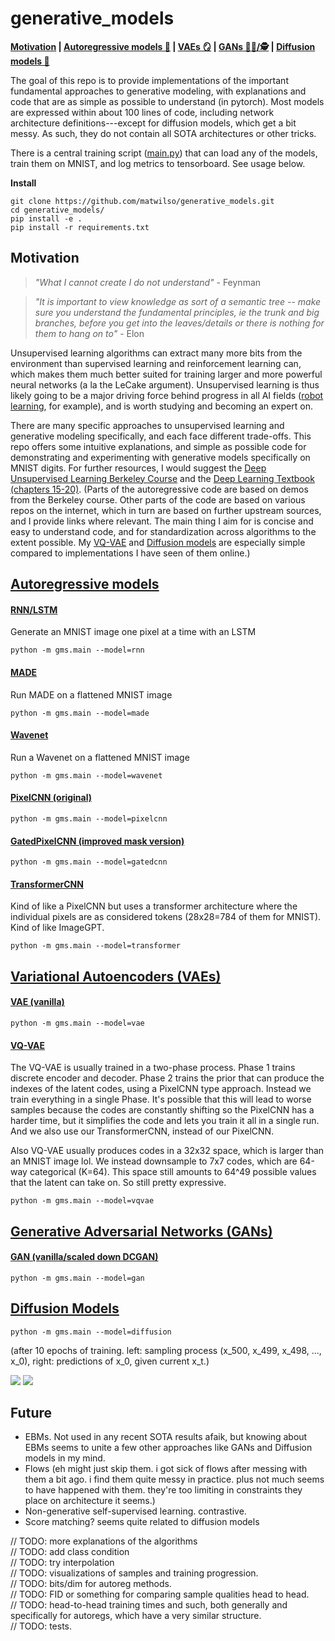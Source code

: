 # generative_models

**[Motivation](#motivation) | [Autoregressive models 📃](#autoregressive-models) | [VAEs 🪞](#variational-autoencoders-vaes) | [GANs 🧑‍🎨/🕵](#generative-adversarial-networks-gans) | [Diffusion models 🧪](#diffusion-models)**

The goal of this repo is to provide implementations of the important fundamental approaches to generative modeling, with explanations and code that are as simple as possible to understand (in pytorch).
Most models are expressed within about 100 lines of code, including network architecture definitions---except for diffusion models, which get a bit messy.
As such, they do not contain all SOTA architectures or other tricks.

There is a central training script ([main.py](./gms/main.py)) that can load any of the models, train
them on MNIST, and log metrics to tensorboard. See usage below.

**Install**
```
git clone https://github.com/matwilso/generative_models.git
cd generative_models/
pip install -e .
pip install -r requirements.txt
```

## Motivation

>*"What I cannot create I do not understand"* - Feynman

>*"It is important to view knowledge as sort of a semantic tree -- make sure you understand the fundamental principles, ie the trunk and big branches, before you get into the leaves/details or there is nothing for them to hang on to"* - Elon

Unsupervised learning algorithms can extract many more bits from the environment than supervised learning and reinforcement learning can,
which makes them much better suited for training larger and more powerful neural networks (a la the LeCake argument).
Unsupervised learning is thus likely going to be a major driving force behind progress in all AI fields ([robot learning](https://matwilso.github.io/robot-future/), for example), and is worth studying and becoming an expert on.

There are many specific approaches to unsupervised learning and generative modeling specifically, and each face different trade-offs.
This repo offers some intuitive explanations, and simple as possible code for demonstrating and experimenting with generative models specifically on MNIST digits.  For further resources, I would suggest the [Deep Unsupervised Learning Berkeley Course](https://sites.google.com/view/berkeley-cs294-158-sp20/) and the [Deep Learning Textbook (chapters 15-20)](https://www.deeplearningbook.org/).
(Parts of the autoregressive code are based on demos from the Berkeley course. Other parts of the code
are based on various repos on the internet, which in turn are based on further upstream sources, and I provide links where relevant.
The main thing I aim for is concise and easy to understand code, and for standardization across algorithms to the extent possible.
My [VQ-VAE](./gms/vaes/vqvae.py) and [Diffusion models](./gms/diffusion/diffusion.py)
are especially simple compared to implementations I have seen of them online.)

<!--
, so it is important
to understand the fundamental approaches.

, that is going to be central
to the future of the field, fundamentally because they allow us to extract more useful bits from the environment.
And the cliched quote that "What I cannot create, I do not understand".

Over the years, we have developed several ways of using neural networks to generate data. 
You can break these into various classes, and each class faces various trade-offs and are useful in various settings.

It is unclear which is ultimately the most useful.
From 2015-2018, GANs were in the lead. But now I feel like
likelihood based approaches, including autoregressive models (mostly because of Transformers) and 
VAEs/VQVAEs have pulled ahead.
But who knows what might be useful from older approaches, Flows, and other things that
are just emerging or yet to be discovered.

We decouple the implementations from complex architectures, when possible.
The complex arches are important to understand. But also they add complexity to the core ideas.
And should be treated in some isolation.
-->

## [Autoregressive models](gms/autoregs)

#### [RNN/LSTM](gms/autoregs/rnn.py)
Generate an MNIST image one pixel at a time with an LSTM
```
python -m gms.main --model=rnn
```
#### [MADE](gms/autoregs/made.py)
Run MADE on a flattened MNIST image
```
python -m gms.main --model=made
```
#### [Wavenet](gms/autoregs/wavenet.py)
Run a Wavenet on a flattened MNIST image
```
python -m gms.main --model=wavenet
```
#### [PixelCNN (original)](gms/autoregs/pixelcnn.py)
```
python -m gms.main --model=pixelcnn
```
#### [GatedPixelCNN (improved mask version)](gms/autoregs/gatedcnn.py)
```
python -m gms.main --model=gatedcnn
```
#### [TransformerCNN](gms/autoregs/transformer.py)
Kind of like a PixelCNN but uses a transformer architecture where the individual pixels are as considered tokens (28x28=784 of them for MNIST).
Kind of like ImageGPT.
```
python -m gms.main --model=transformer
```

## [Variational Autoencoders (VAEs)](gms/vaes/)

#### [VAE (vanilla)](gms/vaes/vae.py)
```
python -m gms.main --model=vae
```
#### [VQ-VAE](gms/vaes/vqvae.py)

The VQ-VAE is usually trained in a two-phase process. Phase 1 trains discrete encoder and decoder. Phase 2 trains
the prior that can produce the indexes of the latent codes, using a PixelCNN type approach.
Instead we train everything in a single Phase.
It's possible that this will lead to worse samples because the codes are constantly shifting so the PixelCNN has a harder time, but it simplifies
the code and lets you train it all in a single run.
And we also use our TransformerCNN, instead of our PixelCNN.

Also VQ-VAE usually produces codes in a 32x32 space, which is larger than an MNIST image lol.
We instead downsample to 7x7 codes, which are 64-way categorical (K=64). This space still amounts 
to 64^49 possible values that the latent can take on. So still pretty expressive.

```
python -m gms.main --model=vqvae
```
## [Generative Adversarial Networks (GANs)](gms/gans/)

#### [GAN (vanilla/scaled down DCGAN)](gms/gans/gan.py)
```
python -m gms.main --model=gan
```

## [Diffusion Models](gms/diffusion/)

```
python -m gms.main --model=diffusion
```

(after 10 epochs of training. left: sampling process (x_500, x_499, x_498, ..., x_0), right: predictions of x_0, given current x_t.)

![](assets/diffusion_sample_10.gif)
![](assets/diffusion_10.gif)


## Future
- EBMs. Not used in any recent SOTA results afaik, but knowing about EBMs seems to unite a few other approaches like GANs and Diffusion models in my mind. 
- Flows (eh might just skip them. i got sick of flows after messing with them a bit ago. i find them quite messy in practice. plus not much seems to have happened with them. they're too limiting in constraints they place on architecture it seems.)
- Non-generative self-supervised learning. contrastive.
- Score matching? seems quite related to diffusion models

// TODO: more explanations of the algorithms <br>
// TODO: add class condition <br>
// TODO: try interpolation <br>
// TODO: visualizations of samples and training progression. <br>
// TODO: bits/dim for autoreg methods.  <br>
// TODO: FID or something for comparing sample qualities head to head. <br>
// TODO: head-to-head training times and such, both generally and specifically for autoregs, which have a very similar structure. <br>
// TODO: tests. <br>
